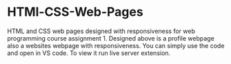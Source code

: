# HTMl-CSS-Web-Pages
HTML and CSS web pages designed with responsiveness for web programming course assignment 1.
Designed above is a profile webpage also a websites webpage with responsiveness.
You can simply use the code and open in VS code.
To view it run live server extension.
